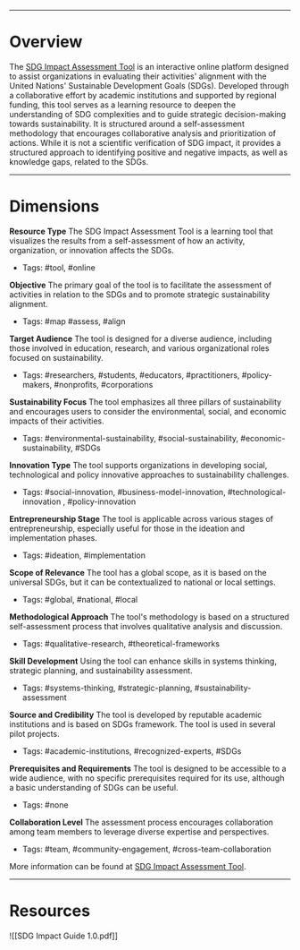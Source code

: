 ___
# Overview
The [SDG Impact Assessment Tool](https://sdgimpactassessmenttool.org/en-gb/tool/assessments) is an interactive online platform designed to assist organizations in evaluating their activities' alignment with the United Nations' Sustainable Development Goals (SDGs). Developed through a collaborative effort by academic institutions and supported by regional funding, this tool serves as a learning resource to deepen the understanding of SDG complexities and to guide strategic decision-making towards sustainability. It is structured around a self-assessment methodology that encourages collaborative analysis and prioritization of actions. While it is not a scientific verification of SDG impact, it provides a structured approach to identifying positive and negative impacts, as well as knowledge gaps, related to the SDGs.

___
# Dimensions

**Resource Type**
The SDG Impact Assessment Tool is a learning tool that visualizes the results from a self-assessment of how an activity, organization, or innovation affects the SDGs.
- Tags: #tool, #online

**Objective**
The primary goal of the tool is to facilitate the assessment of activities in relation to the SDGs and to promote strategic sustainability alignment.
- Tags: #map #assess, #align

**Target Audience**
The tool is designed for a diverse audience, including those involved in education, research, and various organizational roles focused on sustainability.
- Tags: #researchers, #students, #educators, #practitioners, #policy-makers, #nonprofits, #corporations

**Sustainability Focus**
The tool emphasizes all three pillars of sustainability and encourages users to consider the environmental, social, and economic impacts of their activities.
- Tags: #environmental-sustainability, #social-sustainability, #economic-sustainability, #SDGs

**Innovation Type**
The tool supports organizations in developing social, technological and policy innovative approaches to sustainability challenges.
- Tags: #social-innovation, #business-model-innovation, #technological-innovation , #policy-innovation

**Entrepreneurship Stage**
The tool is applicable across various stages of entrepreneurship, especially useful for those in the ideation and implementation phases.
- Tags: #ideation, #implementation

**Scope of Relevance**
The tool has a global scope, as it is based on the universal SDGs, but it can be contextualized to national or local settings.
- Tags: #global, #national, #local

**Methodological Approach**
The tool's methodology is based on a structured self-assessment process that involves qualitative analysis and discussion.
- Tags: #qualitative-research, #theoretical-frameworks

**Skill Development**
Using the tool can enhance skills in systems thinking, strategic planning, and sustainability assessment.
- Tags: #systems-thinking, #strategic-planning, #sustainability-assessment

**Source and Credibility**
The tool is developed by reputable academic institutions and is based on SDGs framework. The tool is used in several pilot projects.
- Tags: #academic-institutions, #recognized-experts, #SDGs

**Prerequisites and Requirements**
The tool is designed to be accessible to a wide audience, with no specific prerequisites required for its use, although a basic understanding of SDGs can be useful.
- Tags: #none

**Collaboration Level**
The assessment process encourages collaboration among team members to leverage diverse expertise and perspectives.
- Tags: #team, #community-engagement, #cross-team-collaboration 

More information can be found at [SDG Impact Assessment Tool](https://sdgimpactassessmenttool.org/en-gb/articles/instructions).

___
# Resources

![[SDG Impact Guide 1.0.pdf]]
